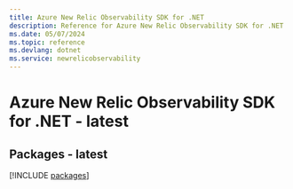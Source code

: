 ```yaml
---
title: Azure New Relic Observability SDK for .NET
description: Reference for Azure New Relic Observability SDK for .NET
ms.date: 05/07/2024
ms.topic: reference
ms.devlang: dotnet
ms.service: newrelicobservability
---
```

# Azure New Relic Observability SDK for .NET - latest
## Packages - latest
[!INCLUDE [packages](new-relic-observability-index.md)]